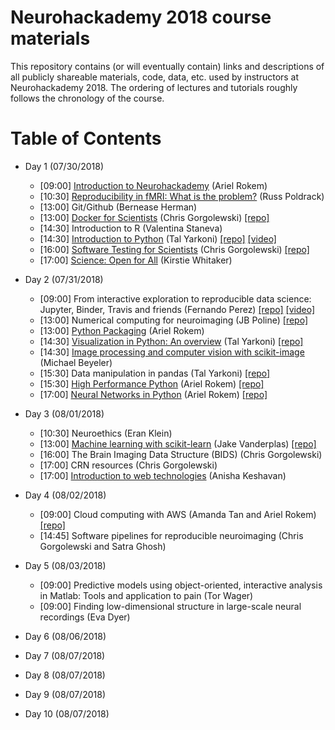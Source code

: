 # Neurohackademy 2018 course materials

This repository contains (or will eventually contain) links and descriptions of all publicly shareable materials, code, data, etc. used by instructors at Neurohackademy 2018. The ordering of lectures and tutorials roughly follows the chronology of the course.

# Table of Contents
* Day 1 (07/30/2018)
	* [09:00] [Introduction to Neurohackademy](https://neurohackademy.github.io/introduction-to-nh/) (Ariel Rokem)
	* [10:30] [Reproducibility in fMRI: What is the problem?](http://neurohackademy.org/wp-content/uploads/2018/02/Reproducibility_NHW2018.pdf) (Russ Poldrack)
	* [13:00] Git/Github (Bernease Herman)
	* [13:00] [Docker for Scientists](https://neurohackweek.github.io/docker-for-scientists/) (Chris Gorgolewski) [[repo]](https://github.com/neurohackweek/docker-for-scientists)
	* [14:30] Introduction to R (Valentina Staneva)
	* [14:30] [Introduction to Python](https://github.com/neurohackademy/introduction-to-python/blob/master/introduction-to-python.ipynb) (Tal Yarkoni) [[repo]](https://github.com/neurohackademy/introduction-to-python) [[video]](https://youtu.be/XkUrvhcSE3w)
	* [16:00] [Software Testing for Scientists](https://neurohackweek.github.io/software-testing-for-scientists/) (Chris Gorgolewski) [[repo]](https://github.com/neurohackweek/software-testing-for-scientists/)
	* [17:00] [Science: Open for All](https://docs.google.com/presentation/d/1aZsggPkRrdLw_QSmvKA2z3OdIdx0TZg7GxeZtK_3ycQ/edit#slide=id.g1088c5b110_0_183) (Kirstie Whitaker)

* Day 2 (07/31/2018)
	* [09:00] From interactive exploration to reproducible data science: Jupyter, Binder, Travis and friends (Fernando Perez) [[repo]](https://github.com/jupyterlab/jupyterlab-demo) [[video]](https://youtu.be/zC-3sdPtb0w)
	* [13:00] Numerical computing for neuroimaging (JB Poline) [[repo]](https://github.com/jakevdp/PythonDataScienceHandbook)
	* [13:00] [Python Packaging](https://nsls-ii.github.io/scientific-python-cookiecutter/) (Ariel Rokem)
	* [14:30] [Visualization in Python: An overview](https://github.com/neurohackademy/visualization-in-python/blob/master/visualization-in-python.ipynb) (Tal Yarkoni) [[repo]](https://github.com/neurohackademy/visualization-in-python)
	* [14:30] [Image processing and computer vision with scikit-image](https://mbeyeler.github.io/2018-neurohack-skimage) (Michael Beyeler)
	* [15:30] Data manipulation in pandas (Tal Yarkoni) [[repo]](https://github.com/jakevdp/PythonDataScienceHandbook)
	* [15:30] [High Performance Python](https://neurohackademy.github.io/high-performance-python/) (Ariel Rokem) [[repo]](https://github.com/neurohackademy/high-performance-python)
	* [17:00] [Neural Networks in Python](https://neurohackademy.github.io/convolutional-neural-networks/) (Ariel Rokem) [[repo]](https://github.com/neurohackademy/convolutional-neural-networks/)

* Day 3 (08/01/2018)
	* [10:30] Neuroethics (Eran Klein)
	* [13:00] [Machine learning with scikit-learn](https://github.com/jakevdp/sklearn_tutorial/blob/master/notebooks/Index.ipynb) (Jake Vanderplas) [[repo]](https://github.com/jakevdp/sklearn_tutorial)
	* [16:00] The Brain Imaging Data Structure (BIDS) (Chris Gorgolewski)
	* [17:00] CRN resources (Chris Gorgolewski)
	* [17:00] [Introduction to web technologies](http://anisha.pizza/nha2018_web/) (Anisha Keshavan)

* Day 4 (08/02/2018)
	* [09:00] Cloud computing with AWS (Amanda Tan and Ariel Rokem) [[repo]](https://github.com/neurohackademy/cloud101_aws)
	* [14:45] Software pipelines for reproducible neuroimaging (Chris Gorgolewski and Satra Ghosh)

* Day 5 (08/03/2018)
	* [09:00] Predictive models using object-oriented, interactive analysis in Matlab: Tools and application to pain (Tor Wager)
	* [09:00] Finding low-dimensional structure in large-scale neural recordings (Eva Dyer)

* Day 6 (08/06/2018)

* Day 7 (08/07/2018)

* Day 8 (08/07/2018)

* Day 9 (08/07/2018)

* Day 10 (08/07/2018)

